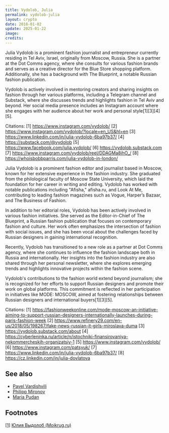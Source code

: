 ```yaml
---
title: Vydolob, Julia
permalink: vydolob-julia
layout: crypto
date: 2018-01-02
update: 2025-01-22
image:
credits:
---
```


Julia Vydolob is a prominent fashion journalist and entrepreneur currently residing in Tel Aviv, Israel, originally from Moscow, Russia. She is a partner at the Dot Comms agency, where she consults for various fashion brands and serves as a creative director for the Blue Store shopping platform. Additionally, she has a background with The Blueprint, a notable Russian fashion publication.

Vydolob is actively involved in mentoring creators and sharing insights on fashion through her various platforms, including a Telegram channel and Substack, where she discusses trends and highlights fashion in Tel Aviv and beyond. Her social media presence includes an Instagram account where she engages with her audience about her work and personal style[1][3][4][5].

Citations:
[1] https://www.instagram.com/vydolob/
[2] https://www.instagram.com/vydolob/?locale=en_US&hl=en
[3] https://www.linkedin.com/in/julia-vydolob-6ba97b37/
[4] https://substack.com/@vydolob
[5] https://www.facebook.com/julia.vydolob/
[6] https://vydolob.substack.com
[7] https://www.instagram.com/vydolob/reel/DDAGMa8ihO_/
[8] https://whoisbobbparris.com/julia-vydolob-in-london/

Julia Vydolob is a prominent fashion editor and journalist based in Moscow, known for her extensive experience in the fashion industry. She graduated from the philological faculty of Moscow State University, which laid the foundation for her career in writing and editing. Vydolob has worked with notable publications including "Afisha," afisha.ru, and Look At Me, contributing to leading fashion magazines such as Vogue, Harper’s Bazaar, and The Business of Fashion.

In addition to her editorial roles, Vydolob has been actively involved in various fashion initiatives. She served as the Editor-in-Chief of The Blueprint, a Russian fashion publication that focuses on contemporary fashion and culture. Her work often emphasizes the intersection of fashion with social issues, and she has been vocal about the challenges faced by Russian designers in gaining international recognition.

Recently, Vydolob has transitioned to a new role as a partner at Dot Comms agency, where she continues to influence the fashion landscape both in Russia and internationally. Her insights into the fashion industry are also shared through her personal newsletter, where she explores emerging trends and highlights innovative projects within the fashion scene.

Vydolob's contributions to the fashion world extend beyond journalism; she is recognized for her efforts to support Russian designers and promote their work on global platforms. This commitment is reflected in her participation in initiatives like MODE: MOSCOW, aimed at fostering relationships between Russian designers and international buyers[1][3][5].

Citations:
[1] https://fashionweekonline.com/mode-moscow-an-initiative-aiming-to-support-russian-designers-internationally-launches-during-paris-fashion-week
[2] https://www.refinery29.com/en-us/2018/05/198267/fake-news-russian-it-girls-miroslava-duma
[3] https://vydolob.substack.com/about
[4] https://cyberleninka.ru/article/n/istochniki-finansirovaniya-nekommercheskih-organizatsiy-1
[5] https://www.instagram.com/vydolob/
[6] https://www.instagram.com/patsyuk/
[7] https://www.linkedin.com/in/julia-vydolob-6ba97b37/
[8] https://cz.linkedin.com/in/julia-dovlatova

## See also

+ [Pavel Vardishvili](vardishvili-pavel)
+ [Philipp Mironov](mironov-philipp)
+ [Maria Pudan](pudan-maria)

## Footnotes

[[1]](#f1) [Юлия Выдолоб (Moikrug.ru)](https://moikrug.ru/vydolob)
